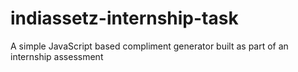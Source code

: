 # indiassetz-internship-task
A simple JavaScript based compliment generator built as part of an internship assessment
